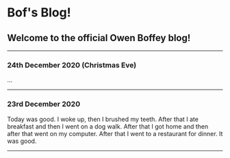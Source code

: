 # Bof's Blog!

## Welcome to the official Owen Boffey blog!

---

### 24th December 2020 (Christmas Eve)

...

---

### 23rd December 2020

Today was good. I woke up, then I brushed my teeth. After that I ate breakfast and then I went on a dog walk. After that I got home and then after that went on my computer. After that I went to a restaurant for dinner. It was good.

---
